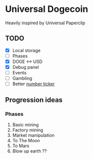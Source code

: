 # Universal Dogecoin

Heavily inspired by Universal Paperclip

## TODO

- [x] Local storage
- [ ] Phases
- [x] DOGE <-> USD
- [x] Debug panel
- [ ] Events
- [ ] Gambling
- [ ] Better [number ticker](https://css-tricks.com/animating-number-counters/)

## Progression ideas

### Phases

1. Basic mining
1. Factory mining
1. Market manipulation
1. To The Moon
1. To Mars
1. Blow up earth ??
